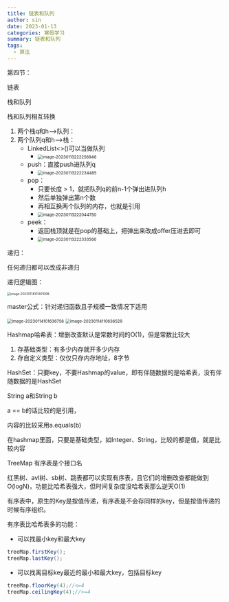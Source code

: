 ```yaml
---
title: 链表和队列
author: sin
date: 2023-01-13
categories: 寒假学习
summary: 链表和队列
tags: 
  - 算法
---
```


第四节：

链表

栈和队列

栈和队列相互转换

1. 两个栈q和h——>队列：
2. 两个队列q和h——>栈：
   - LinkedList<>()可以当做队列
     - <img src="C:\Users\86157\AppData\Roaming\Typora\typora-user-images\image-20230113222256946.png" alt="image-20230113222256946" style="zoom:67%;" />
   - push：直接push进队列q
     - <img src="C:\Users\86157\AppData\Roaming\Typora\typora-user-images\image-20230113222234485.png" alt="image-20230113222234485" style="zoom:67%;" />
   - pop：
     - 只要长度 > 1，就把队列q的前n-1个弹出进队列h
     - 然后单独弹出第n个数
     - 再相互换两个队列的内存，也就是引用
     - <img src="C:\Users\86157\AppData\Roaming\Typora\typora-user-images\image-20230113222044750.png" alt="image-20230113222044750" style="zoom: 67%;" />
   - peek：
     - 返回栈顶就是在pop的基础上，把弹出来改成offer压进去即可
     - <img src = "C:\Users\86157\AppData\Roaming\Typora\typora-user-images\image-20230113222333566.png" alt = "image-20230113222333566" style="zoom: 67%;" />



递归：

任何递归都可以改成非递归

递归逻辑图：

<img src="C:\Users\86157\AppData\Roaming\Typora\typora-user-images\image-20230114101401006.png" alt="image-20230114101401006" style="zoom:50%;" />

master公式：针对递归函数且子规模一致情况下适用

<img src="C:\Users\86157\AppData\Roaming\Typora\typora-user-images\image-20230114101636756.png" alt="image-20230114101636756" style="zoom:67%;" />

<img src="C:\Users\86157\AppData\Roaming\Typora\typora-user-images\image-20230114110636529.png" alt="image-20230114110636529" style="zoom:67%;" />

Hashmap哈希表：增删改查默认是常数时间的O(1)，但是常数比较大

1. 存基础类型：有多少内存就开多少内存
2. 存自定义类型：仅仅只存内存地址，8字节

HashSet：只要key，不要Hashmap的value，即有伴随数据的是哈希表，没有伴随数据的是HashSet

String a和String b

a == b的话比较的是引用，

内容的比较采用a.equals(b)

在hashmap里面，只要是基础类型，如Integer、String，比较的都是值，就是比较内容



TreeMap 有序表是个接口名

红黑树、avl树、sb树、跳表都可以实现有序表，且它们的增删改查都能做到O(logN)，功能比哈希表强大，但时间复杂度没哈希表那么逆天O(1) 

有序表中，原生的Key是按值传递，有序表是不会存同样的key，但是按值传递的时候有序组织。

有序表比哈希表多的功能：

- 可以找最小key和最大key

```java
treeMap.firstKey();
treeMap.lastKey();
```

- 可以找离目标key最近的最小和最大key，包括目标key

```java
treeMap.floorKey(4);//<=4
treeMap.ceilingKey(4);//>=4
```

